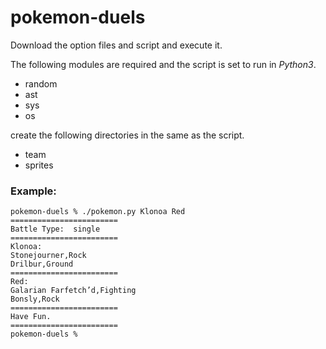 # pokemon-duels

Download the option files and script and execute it.

The following modules are required and the script is set to run in *Python3*.
- random
- ast
- sys
- os

create the following directories in the same as the script.
- team
- sprites

### Example:
```
pokemon-duels % ./pokemon.py Klonoa Red
========================
Battle Type:  single
========================
Klonoa:
Stonejourner,Rock
Drilbur,Ground
========================
Red:
Galarian Farfetch’d,Fighting
Bonsly,Rock
========================
Have Fun.
========================
pokemon-duels %
```
